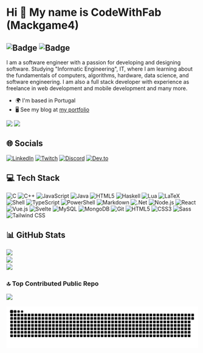 Hi 👋 My name is CodeWithFab (Mackgame4)
==========================
![Badge](https://img.shields.io/badge/Software_Engineer-black)
![Badge](https://img.shields.io/badge/Full_Stack_Developer-black)
------------------

I am a software engineer with a passion for developing and designing software. Studying "Informatic Engineering", IT, <!--at the University of Minho,--> where I am learning about the fundamentals of computers, algorithms, hardware, data science, and software engineering. I am also a full stack developer with experience as freelance in web development and mobile development and many more.

* 🌍  I'm based in Portugal
* 🖥️  See my blog at [my portfolio](http://mackgame4.github.io/)
<!--* ✉️  You can contact me at [mail@gmail.com](mailto:mail@gmail.com)-->

<!--<a href="https://visitcount.itsvg.in"><img src="https://visitcount.itsvg.in/api?id=Mackgame4&label=Profile%20Views&color=12&icon=0&pretty=true" /></a>
</br>-->
<a href="https://www.github.com/mackgame4" target="_blank" rel="noreferrer"><img
src="https://img.shields.io/github/followers/mackgame4?logo=github&style=for-the-badge&color=black&labelColor=27272a" /></a>
<a href="https://www.twitch.tv/mackgame4" target="_blank" rel="noreferrer"><img
src="https://img.shields.io/twitch/status/mackgame4?logo=twitch&logoColor=white&style=for-the-badge&color=black&labelColor=27272a&label=TWITCH+STATUS" /></a>

<!--# 💫 About Me:
🔭 I’m currently working on<br>👯 I’m looking to collaborate on<br>🤝 I’m looking for help with<br>🌱 I’m currently learning<br>💬 Ask me about<br>⚡ Fun fact-->

## 🌐 Socials
[![LinkedIn](https://img.shields.io/badge/LinkedIn-%230077B5.svg?logo=linkedin&logoColor=white)](https://linkedin.com/in/https://www.linkedin.com/in/fabiomagalhaes104365)
[![Twitch](https://img.shields.io/badge/Twitch-%239146FF.svg?logo=twitch&logoColor=white)](https://www.twitch.tv/mackgame4)
[![Discord](https://img.shields.io/badge/Discord-%237289DA.svg?logo=discord&logoColor=white)](https://discord.gg/invite/4J9J9Z9Q9Z9J9Z9J9Z9J9Z9Q)
[![Dev.to](https://img.shields.io/badge/Dev.to-%230A0A0A.svg?logo=dev.to&logoColor=white)](https://dev.to/mackgame4)
<!--[![Medium](https://img.shields.io/badge/Medium-%23000000.svg?logo=medium&logoColor=white)](https://mackgame4.medium.com/)-->

## 💻 Tech Stack
![C](https://img.shields.io/badge/c-%2300599C.svg?style=for-the-badge&logo=c&logoColor=white)
![C++](https://img.shields.io/badge/c++-%2300599C.svg?style=for-the-badge&logo=c%2B%2B&logoColor=white)
![JavaScript](https://img.shields.io/badge/javascript-%23323330.svg?style=for-the-badge&logo=javascript&logoColor=%23F7DF1E) ![Java](https://img.shields.io/badge/java-%23ED8B00.svg?style=for-the-badge&logo=openjdk&logoColor=white)
![HTML5](https://img.shields.io/badge/html5-%23E34F26.svg?style=for-the-badge&logo=html5&logoColor=white)
![Haskell](https://img.shields.io/badge/Haskell-5e5086?style=for-the-badge&logo=haskell&logoColor=white)
![Lua](https://img.shields.io/badge/lua-%232C2D72.svg?style=for-the-badge&logo=lua&logoColor=white)
![LaTeX](https://img.shields.io/badge/latex-%23008080.svg?style=for-the-badge&logo=latex&logoColor=white)
![Shell](https://img.shields.io/badge/Shell-%234D4D4D.svg?style=for-the-badge&logo=windows-terminal&logoColor=white)
![TypeScript](https://img.shields.io/badge/typescript-%23007ACC.svg?style=for-the-badge&logo=typescript&logoColor=white)
![PowerShell](https://img.shields.io/badge/PowerShell-%235391FE.svg?style=for-the-badge&logo=powershell&logoColor=white)
![Markdown](https://img.shields.io/badge/markdown-%23000000.svg?style=for-the-badge&logo=markdown&logoColor=white)
![.Net](https://img.shields.io/badge/.NET-5C2D91?style=for-the-badge&logo=.net&logoColor=white)
![Node.js](https://img.shields.io/badge/node.js-6DA55F?style=for-the-badge&logo=node.js&logoColor=white)
![React](https://img.shields.io/badge/react-%2320232a.svg?style=for-the-badge&logo=react&logoColor=%2361DAFB)
![Vue.js](https://img.shields.io/badge/vuejs-%2335495e.svg?style=for-the-badge&logo=vue.js&logoColor=%4FC08D)
![Svelte](https://img.shields.io/badge/svelte-%23f1413d.svg?style=for-the-badge&logo=svelte&logoColor=white)
![MySQL](https://img.shields.io/badge/mysql-%2300f.svg?style=for-the-badge&logo=mysql&logoColor=white)
![MongoDB](https://img.shields.io/badge/mongodb-%234ea94b.svg?style=for-the-badge&logo=mongodb&logoColor=white)
![Git](https://img.shields.io/badge/git-%23F05032.svg?style=for-the-badge&logo=git&logoColor=white)
![HTML5](https://img.shields.io/badge/html5-%23E34F26.svg?style=for-the-badge&logo=html5&logoColor=white)
![CSS3](https://img.shields.io/badge/css3-%231572B6.svg?style=for-the-badge&logo=css3&logoColor=white)
![Sass](https://img.shields.io/badge/sass-%23CC6699.svg?style=for-the-badge&logo=sass&logoColor=white)
![Tailwind CSS](https://img.shields.io/badge/tailwindcss-%2338B2AC.svg?style=for-the-badge&logo=tailwind-css&logoColor=white)

## 📊 GitHub Stats
![](https://github-readme-stats.vercel.app/api?username=Mackgame4&theme=shadow_green&hide_border=true&include_all_commits=true&count_private=true)<br/>
![](https://github-readme-streak-stats.herokuapp.com/?user=Mackgame4&theme=shadow_green&hide_border=true)<br/>
![](https://github-readme-stats.vercel.app/api/top-langs/?username=Mackgame4&theme=shadow_green&hide_border=true&include_all_commits=true&count_private=true&layout=compact)

<!--## 🏆 GitHub Trophies
![](https://github-profile-trophy.vercel.app/?username=Mackgame4&theme=shadow_green&no-frame=true&no-bg=false&margin-w=4)-->

### 🔝 Top Contributed Public Repo
![](https://github-contributor-stats.vercel.app/api?username=Mackgame4&limit=5&theme=shadow_green&combine_all_yearly_contributions=true)

<!--## 💰 Support Us
<ul style="list-style-type: none; margin: 0;">
<li style="display: inline-block; margin-right: 0.25rem;"><a href="https://www.buymeacoffee.com/fghfghfgh"><img src="https://cdn.buymeacoffee.com/buttons/v2/default-yellow.png" width="150"/></a></li>
</ul>-->

<img src="./snake.svg" alt="Snake Animated" />